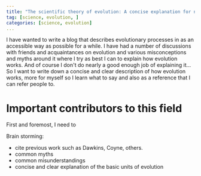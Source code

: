 ```yaml
---
title: "The scientific theory of evolution: A concise explanation for non-scientists" 
tag: [science, evolution, ] 
categories: [science, evolution] 
... 
```


I have wanted to write a blog that describes evolutionary processes in as an accessible way as possible for a while.  I have had a number of discussions with friends and acquaintances on evolution and various misconceptions and myths around it where I try as best I can to explain how evolution works.  And of course I don't do nearly a good enough job of explaining it...  So I want to write down a concise and clear description of how evolution works, more for myself so I learn what to say and also as a reference that I can refer people to. 

# Important contributors to this field #

First and foremost, I need to 

Brain storming:

* cite previous work such as Dawkins, Coyne, others. 
* common myths 
* common misunderstandings 
* concise and clear explanation of the basic units of evolution 